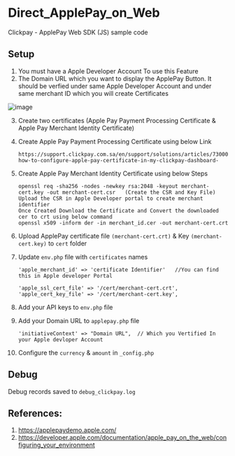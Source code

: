 # Direct_ApplePay_on_Web
Clickpay - ApplePay Web SDK (JS) sample code

## Setup

1. You must have a Apple Developer Account To use this Feature
2. The Domain URL which you want to display the ApplePay Button. It should be verfied under same Apple Developer Account and under same merchant ID which you will create Certificates

![image](https://github.com/clickpaysa/Direct_ApplePay_on_Web/assets/135695828/2b6c16ba-58b3-44ed-a690-dfeb7762b9cb)
 
3. Create two certificates (Apple Pay Payment Processing Certificate & Apple Pay Merchant Identity Certificate)
4. Create Apple Pay Payment Processing Certificate using below Link

       https://support.clickpay.com.sa/en/support/solutions/articles/73000593115-how-to-configure-apple-pay-certificate-in-my-clickpay-dashboard-
5. Create Apple Pay Merchant Identity Certificate using below Steps

       openssl req -sha256 -nodes -newkey rsa:2048 -keyout merchant-cert.key -out merchant-cert.csr   (Create the CSR and Key File)
       Upload the CSR in Apple Developer portal to create merchant identifier
       Once Created Download the Certificate and Convert the downloaded cer to crt using below command
       openssl x509 -inform der -in merchant_id.cer -out merchant-cert.crt
   
6. Upload ApplePay certificate file `(merchant-cert.crt)` & Key `(merchant-cert.key)` to `cert` folder
7. Update `env.php` file with `certificates` names

       'apple_merchant_id' => 'certificate Identifier'   //You can find this in Apple developer Portal
   
       'apple_ssl_cert_file' => '/cert/merchant-cert.crt',
       'apple_cert_key_file' => '/cert/merchant-cert.key', 
   
8. Add your API keys to `env.php` file

9. Add your Domain URL to `applepay.php` file

       'initiativeContext' => "Domain URL",  // Which you Vertified In your Apple devloper Account
   
10. Configure the `currency` & `amount` in `_config.php`

## Debug

Debug records saved to `debug_clickpay.log`

## References:

1. https://applepaydemo.apple.com/
2. https://developer.apple.com/documentation/apple_pay_on_the_web/configuring_your_environment
